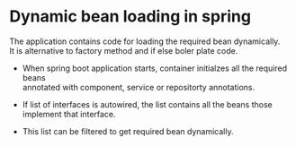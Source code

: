 # Dynamic bean loading in spring
The application contains code for loading the required bean dynamically. <br />
It is alternative to factory method and if else boler plate code. <br />

- When spring boot application starts, container initialzes all the required beans <br />
  annotated with component, service or repositorty annotations. <br />

- If list of interfaces is autowired, the list contains all the beans those implement that interface. <br />

- This list can be filtered to get required bean dynamically.
